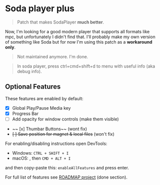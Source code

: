# Soda player plus

> Patch that makes SodaPlayer **much better**.

Now, I'm looking for a good modern player that supports all formats like mpc, but unfortunately I didn't find that. I'll probably make my own version of something like Soda but for now I'm using this patch as a **workaround only**.

<!-- **The main goal in future **: preserve player's simplicity with giving to you additional power (customization). -->

<!-- - upgraded electron to latest version :fire: -->
<!-- - upgraded mpv (internal player itself) to latest version :fire::fire::fire: -->
<!-- - add save position and a lot of keyboard bindnings -->
<!-- - client redesign ... -->

> Not maintained anymore. I'm done.

> In soda player, press ctrl+cmd+shift+d to menu with useful info (aka debug info).

## Optional Features

These features are enabled by default:

- [x] Global Play/Pause Media key
- [x] Progress Bar
- [ ] Add opacity for window controls (make them visible) 
- ~~ [x] Thumbar Buttons~~ (wont fix)
- ~~[ ] Save position for magnet & local files~~ (won't fix)

For enabling/disabling instructions open DevTools:

- Windows: `CTRL + SHIFT + I`
- macOS: <!-- `CMD + ALT + SHIFT + D` -->, then `CMD + ALT + I`

and then copy-paste this: `enableAllFeatures` and press enter.

For full list of features see [ROADMAP project](https://github.com/zardoy/soda-player-plus/projects/1) (done section).
